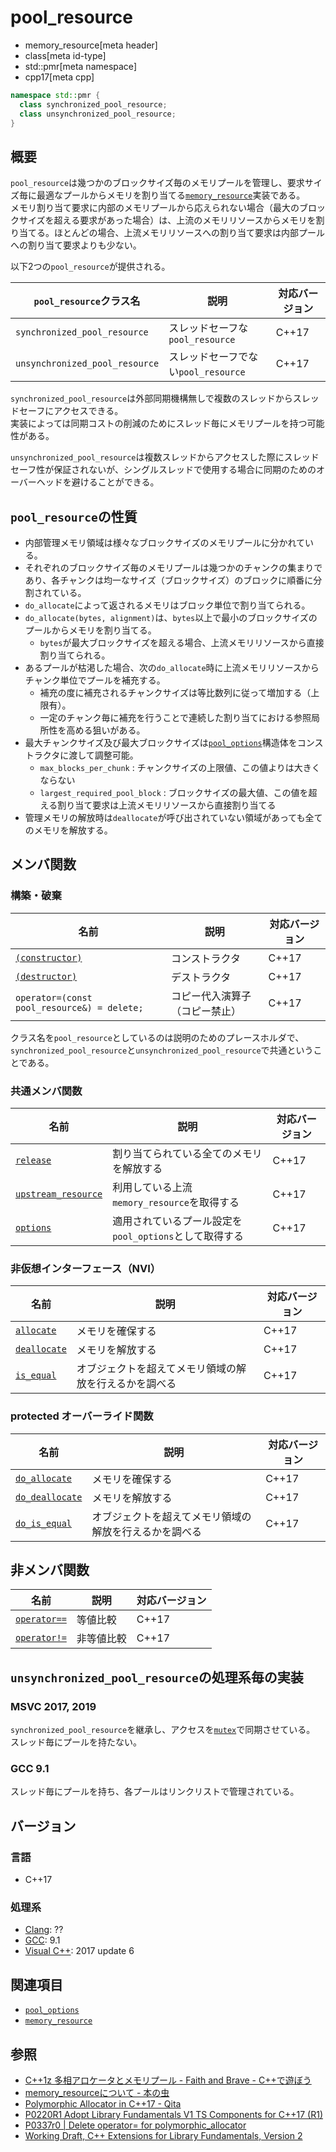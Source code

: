 # pool_resource
* memory_resource[meta header]
* class[meta id-type]
* std::pmr[meta namespace]
* cpp17[meta cpp]

```cpp
namespace std::pmr {
  class synchronized_pool_resource;
  class unsynchronized_pool_resource;
}
```

## 概要
`pool_resource`は幾つかのブロックサイズ毎のメモリプールを管理し、要求サイズ毎に最適なプールからメモリを割り当てる[`memory_resource`](memory_resource/memory_resource.md)実装である。  
メモリ割り当て要求に内部のメモリプールから応えられない場合（最大のブロックサイズを超える要求があった場合）は、上流のメモリリソースからメモリを割り当てる。ほとんどの場合、上流メモリリソースへの割り当て要求は内部プールへの割り当て要求よりも少ない。

以下2つの`pool_resource`が提供される。

| `pool_resource`クラス名            | 説明           | 対応バージョン |
|-----------------|----------------|----------------|
| `synchronized_pool_resource` | スレッドセーフな`pool_resource` |     C++17      |
| `unsynchronized_pool_resource`  | スレッドセーフでない`pool_resource`   |     C++17      |

`synchronized_pool_resource`は外部同期機構無しで複数のスレッドからスレッドセーフにアクセスできる。  
実装によっては同期コストの削減のためにスレッド毎にメモリプールを持つ可能性がある。

`unsynchronized_pool_resource`は複数スレッドからアクセスした際にスレッドセーフ性が保証されないが、シングルスレッドで使用する場合に同期のためのオーバーヘッドを避けることができる。

## `pool_resource`の性質

- 内部管理メモリ領域は様々なブロックサイズのメモリプールに分かれている。
- それぞれのブロックサイズ毎のメモリプールは幾つかのチャンクの集まりであり、各チャンクは均一なサイズ（ブロックサイズ）のブロックに順番に分割されている。
- `do_allocate`によって返されるメモリはブロック単位で割り当てられる。
- `do_allocate(bytes, alignment)`は、`bytes`以上で最小のブロックサイズのプールからメモリを割り当てる。
    - `bytes`が最大ブロックサイズを超える場合、上流メモリリソースから直接割り当てられる。
- あるプールが枯渇した場合、次の`do_allocate`時に上流メモリリソースからチャンク単位でプールを補充する。
    - 補充の度に補充されるチャンクサイズは等比数列に従って増加する（上限有）。
    - 一定のチャンク毎に補充を行うことで連続した割り当てにおける参照局所性を高める狙いがある。
- 最大チャンクサイズ及び最大ブロックサイズは[`pool_options`](pool_options.md)構造体をコンストラクタに渡して調整可能。
    - `max_blocks_per_chunk` : チャンクサイズの上限値、この値よりは大きくならない
    - `largest_required_pool_block` : ブロックサイズの最大値、この値を超える割り当て要求は上流メモリリソースから直接割り当てる
- 管理メモリの解放時は`deallocate`が呼び出されていない領域があっても全てのメモリを解放する。

## メンバ関数

### 構築・破棄

| 名前            | 説明           | 対応バージョン |
|-----------------|----------------|----------------|
| [`(constructor)`](pool_resource/op_constructor.md) | コンストラクタ | C++17 |
| [`(destructor)`](pool_resource/op_destructor.md)  | デストラクタ   | C++17 |
| `operator=(const pool_resource&) = delete;`     | コピー代入演算子（コピー禁止）     | C++17 |

クラス名を`pool_resource`としているのは説明のためのプレースホルダで、`synchronized_pool_resource`と`unsynchronized_pool_resource`で共通ということである。

### 共通メンバ関数

| 名前            | 説明           | 対応バージョン |
|-----------------|----------------|----------------|
| [`release`](pool_resource/release.md) | 割り当てられている全てのメモリを解放する | C++17 |
| [`upstream_resource`](pool_resource/upstream_resource.md) | 利用している上流`memory_resource`を取得する | C++17 |
| [`options`](pool_resource/options.md) | 適用されているプール設定を`pool_options`として取得する | C++17 |

### 非仮想インターフェース（NVI）

| 名前            | 説明           | 対応バージョン |
|-----------------|----------------|----------------|
| [`allocate`](memory_resource/allocate.md) | メモリを確保する | C++17 |
| [`deallocate`](memory_resource/deallocate.md) | メモリを解放する | C++17 |
| [`is_equal`](memory_resource/is_equal.md) | オブジェクトを超えてメモリ領域の解放を行えるかを調べる | C++17 |

### protected オーバーライド関数
| 名前            | 説明           | 対応バージョン |
|-----------------|----------------|----------------|
| [`do_allocate`](pool_resource/do_allocate.md) | メモリを確保する | C++17 |
| [`do_deallocate`](pool_resource/do_deallocate.md) | メモリを解放する | C++17 |
| [`do_is_equal`](pool_resource/do_is_equal.md) | オブジェクトを超えてメモリ領域の解放を行えるかを調べる | C++17 |

## 非メンバ関数

| 名前            | 説明           | 対応バージョン |
|-----------------|----------------|----------------|
| [`operator==`](memory_resource/op_equal.md) | 等値比較 | C++17 |
| [`operator!=`](memory_resource/op_not_equal.md) | 非等値比較 | C++17 |

## `unsynchronized_pool_resource`の処理系毎の実装

### MSVC 2017, 2019
`synchronized_pool_resource`を継承し、アクセスを[`mutex`](/reference/mutex/mutex.md)で同期させている。  
スレッド毎にプールを持たない。

### GCC 9.1
スレッド毎にプールを持ち、各プールはリンクリストで管理されている。

## バージョン
### 言語
- C++17

### 処理系
- [Clang](/implementation.md#clang): ??
- [GCC](/implementation.md#gcc): 9.1
- [Visual C++](/implementation.md#visual_cpp): 2017 update 6

## 関連項目
- [`pool_options`](pool_options.md)
- [`memory_resource`](memory_resource/memory_resource.md)


## 参照
- [C++1z 多相アロケータとメモリプール - Faith and Brave - C++で遊ぼう ](https://faithandbrave.hateblo.jp/entry/2016/08/08/170454)
- [memory_resourceについて - 本の虫](https://cpplover.blogspot.com/2015/09/memoryresource.html)
- [Polymorphic Allocator in C++17 - Qita](https://qiita.com/MitsutakaTakeda/items/48980faa9498c46b15b2)
- [P0220R1 Adopt Library Fundamentals V1 TS Components for C++17 (R1)](http://www.open-std.org/jtc1/sc22/wg21/docs/papers/2016/p0220r1.html)
- [P0337r0 | Delete operator= for polymorphic_allocator](http://www.open-std.org/jtc1/sc22/wg21/docs/papers/2016/p0337r0.html)
- [Working Draft, C++ Extensions for Library Fundamentals, Version 2](http://www.open-std.org/jtc1/sc22/wg21/docs/papers/2015/n4562.html#memory.resource.synop)